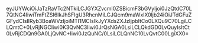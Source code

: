 eyJUYWciOiJaTzRaVTc2NTkiLCJGYXZvcml0ZSBicmF3bGVyIjoi0JzQtdC70L7QtNC4IiwiTmFtZSI6IkJhSFIgU3RhcnMiLCJQcm9maWxlX0ljb24iOiJTdGFuZGFydCIsIlRyb3BoaWVzIjoiMTI1MCIsIkJyYXdsZXJzIjpbItCo0LXQu9C70LgiLCLQmtC+0LvRjNGCIiwi0K3QvNC3Iiwi0JrQsNGA0LsiLCLQkdGD0LvQuyIsItCt0LvRjCDQn9GA0LjQvNC+Iiwi0JzQuNC/0LsiLCLQnNC10LvQvtC00LgiXX0=